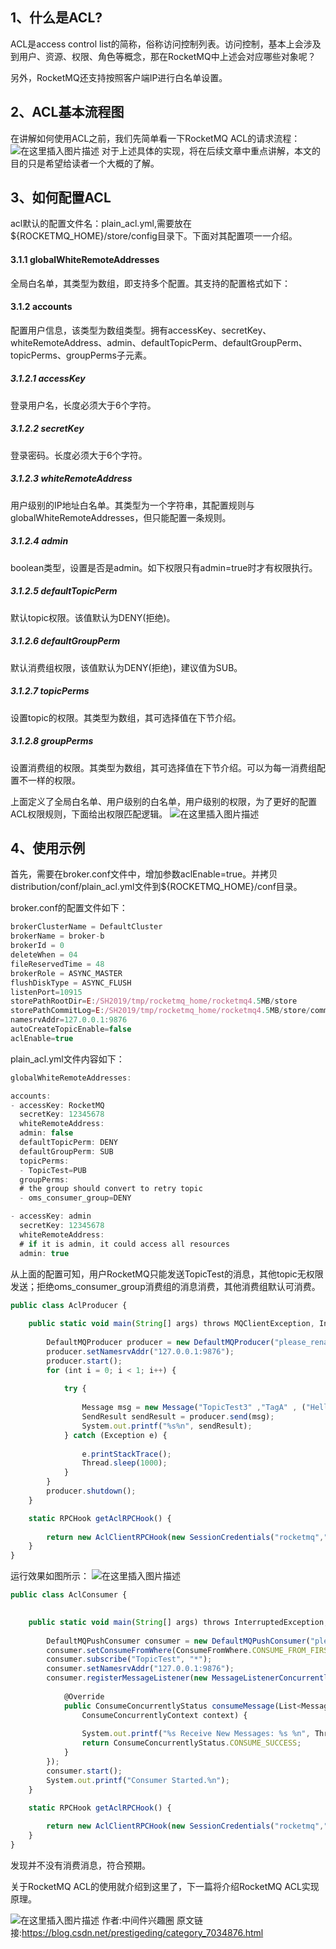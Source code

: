 ## 1、什么是ACL?

ACL是access control list的简称，俗称访问控制列表。访问控制，基本上会涉及到用户、资源、权限、角色等概念，那在RocketMQ中上述会对应哪些对象呢？

另外，RocketMQ还支持按照客户端IP进行白名单设置。

## 2、ACL基本流程图

在讲解如何使用ACL之前，我们先简单看一下RocketMQ ACL的请求流程：
![在这里插入图片描述](https://gitee.com/hezhiyuan007/java-study/raw/master/images/rocketmqSC/acd79e34-963a-423b-8f6f-f24354bbb0ba.png)
对于上述具体的实现，将在后续文章中重点讲解，本文的目的只是希望给读者一个大概的了解。

## 3、如何配置ACL

acl默认的配置文件名：plain_acl.yml,需要放在${ROCKETMQ_HOME}/store/config目录下。下面对其配置项一一介绍。

#### 3.1.1 globalWhiteRemoteAddresses

全局白名单，其类型为数组，即支持多个配置。其支持的配置格式如下：

#### 3.1.2 accounts

配置用户信息，该类型为数组类型。拥有accessKey、secretKey、whiteRemoteAddress、admin、defaultTopicPerm、defaultGroupPerm、topicPerms、groupPerms子元素。

##### 3.1.2.1 accessKey

登录用户名，长度必须大于6个字符。

##### 3.1.2.2 secretKey

登录密码。长度必须大于6个字符。

##### 3.1.2.3 whiteRemoteAddress

用户级别的IP地址白名单。其类型为一个字符串，其配置规则与globalWhiteRemoteAddresses，但只能配置一条规则。

##### 3.1.2.4 admin

boolean类型，设置是否是admin。如下权限只有admin=true时才有权限执行。

##### 3.1.2.5 defaultTopicPerm

默认topic权限。该值默认为DENY(拒绝)。

##### 3.1.2.6 defaultGroupPerm

默认消费组权限，该值默认为DENY(拒绝)，建议值为SUB。

##### 3.1.2.7 topicPerms

设置topic的权限。其类型为数组，其可选择值在下节介绍。

##### 3.1.2.8 groupPerms

设置消费组的权限。其类型为数组，其可选择值在下节介绍。可以为每一消费组配置不一样的权限。

上面定义了全局白名单、用户级别的白名单，用户级别的权限，为了更好的配置ACL权限规则，下面给出权限匹配逻辑。
![在这里插入图片描述](https://gitee.com/hezhiyuan007/java-study/raw/master/images/rocketmqSC/67f6a86e-d150-4026-a452-7b59b9956eda.png)

## 4、使用示例

首先，需要在broker.conf文件中，增加参数aclEnable=true。并拷贝distribution/conf/plain_acl.yml文件到${ROCKETMQ_HOME}/conf目录。

broker.conf的配置文件如下：
```js 
brokerClusterName = DefaultCluster
brokerName = broker-b
brokerId = 0
deleteWhen = 04
fileReservedTime = 48
brokerRole = ASYNC_MASTER
flushDiskType = ASYNC_FLUSH
listenPort=10915
storePathRootDir=E:/SH2019/tmp/rocketmq_home/rocketmq4.5MB/store
storePathCommitLog=E:/SH2019/tmp/rocketmq_home/rocketmq4.5MB/store/commitlog
namesrvAddr=127.0.0.1:9876
autoCreateTopicEnable=false
aclEnable=true
```

plain_acl.yml文件内容如下：

```js 
globalWhiteRemoteAddresses:

accounts:
- accessKey: RocketMQ
  secretKey: 12345678
  whiteRemoteAddress:
  admin: false
  defaultTopicPerm: DENY
  defaultGroupPerm: SUB
  topicPerms:
  - TopicTest=PUB
  groupPerms:
  # the group should convert to retry topic
  - oms_consumer_group=DENY

- accessKey: admin
  secretKey: 12345678
  whiteRemoteAddress:
  # if it is admin, it could access all resources
  admin: true
```

从上面的配置可知，用户RocketMQ只能发送TopicTest的消息，其他topic无权限发送；拒绝oms_consumer_group消费组的消息消费，其他消费组默认可消费。

```js 
public class AclProducer {
    
    public static void main(String[] args) throws MQClientException, InterruptedException {
    
        DefaultMQProducer producer = new DefaultMQProducer("please_rename_unique_group_name", getAclRPCHook());
        producer.setNamesrvAddr("127.0.0.1:9876");
        producer.start();
        for (int i = 0; i < 1; i++) {
    
            try {
    
                Message msg = new Message("TopicTest3" ,"TagA" , ("Hello RocketMQ " + i).getBytes(RemotingHelper.DEFAULT_CHARSET));
                SendResult sendResult = producer.send(msg);
                System.out.printf("%s%n", sendResult);
            } catch (Exception e) {
    
                e.printStackTrace();
                Thread.sleep(1000);
            }
        }
        producer.shutdown();
    }

    static RPCHook getAclRPCHook() {
    
        return new AclClientRPCHook(new SessionCredentials("rocketmq","12345678"));
    }
}
```

运行效果如图所示：
![在这里插入图片描述](https://gitee.com/hezhiyuan007/java-study/raw/master/images/rocketmqSC/4e8ee6c0-6625-404b-a5e9-0accb7ec84b2.png)

```js 
public class AclConsumer {
    

    public static void main(String[] args) throws InterruptedException, MQClientException {
    
        DefaultMQPushConsumer consumer = new DefaultMQPushConsumer("please_rename_unique_group_name_4", getAclRPCHook(),new AllocateMessageQueueAveragely());
        consumer.setConsumeFromWhere(ConsumeFromWhere.CONSUME_FROM_FIRST_OFFSET);
        consumer.subscribe("TopicTest", "*");
        consumer.setNamesrvAddr("127.0.0.1:9876");
        consumer.registerMessageListener(new MessageListenerConcurrently() {
    
            @Override
            public ConsumeConcurrentlyStatus consumeMessage(List<MessageExt> msgs,
                ConsumeConcurrentlyContext context) {
    
                System.out.printf("%s Receive New Messages: %s %n", Thread.currentThread().getName(), msgs);
                return ConsumeConcurrentlyStatus.CONSUME_SUCCESS;
            }
        });
        consumer.start();
        System.out.printf("Consumer Started.%n");
    }

    static RPCHook getAclRPCHook() {
    
        return new AclClientRPCHook(new SessionCredentials("rocketmq","12345678"));
    }
}
```

发现并不没有消费消息，符合预期。

关于RocketMQ ACL的使用就介绍到这里了，下一篇将介绍RocketMQ ACL实现原理。

![在这里插入图片描述](https://gitee.com/hezhiyuan007/java-study/raw/master/images/rocketmqSC/4714ac46-e925-4a31-bf13-44a20b2aa53d.png)
作者:中间件兴趣圈  原文链接:https://blog.csdn.net/prestigeding/category_7034876.html
